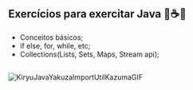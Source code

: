 ## Exercícios para exercitar Java 🥸☕🍵

 - Conceitos básicos;
 - if else, for, while, etc;
 - Collections(Lists, Sets, Maps, Stream api);
 ##
 ![KiryuJavaYakuzaImportUtilKazumaGIF](https://user-images.githubusercontent.com/29407854/172042980-b68c5563-f012-4bfb-8d66-10341b071567.gif)

